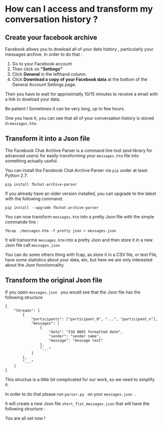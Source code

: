 # How can I access and transform my conversation history ?

## Create your facebook archive

Facebook allows you to dowload all of your data history , particularly your messages archive. In order to do that :

1. Go to your Facebook account
2. Then click on <b>"Settings"</b>
3. Click <b>General</b> in the lefthand column.
4. Click <b>Download a copy of your Facebook data</b> at the bottom of the General Account Settings page.

Then you have to wait for approximatly 10/15 minutes to receive a email with a link to dowload your data.

Be patient ! Sometimes it can be very long, up to few hours. 

One you have it, you can see that all of your conversation history is stored in ``messages.htm``.

## Transform it into a Json file

The Facebook Chat Archive Parser is a command line tool (and library for
advanced users) for easily transforming your ``messages.htm`` file into
something actually useful.

You can install the Facebook Chat Archive Parser via ``pip`` under at least
Python 2.7:

    pip install fbchat-archive-parser

If you already have an older version installed, you can upgrade to the latest with the following command:

    pip install --upgrade fbchat-archive-parser

You can now transform ``messages.htm`` into a pretty Json file with the simple commande line :

    fbcap ./messages.htm -f pretty json > messages.json 

It will transorme ``messages.htm`` into a pretty Json and then store it in a new Json file call ``messages.json ``

You can do some others thing with fcap, as store it in a CSV file, or text File, have some statistics about your data, etc, but here we are only interested about the Json fonctionnality.

## Transform the original Json file

If you open ``messages.json `` you would see that the Json file has the following structure 

    {
        "threads": [
            {
                "participants": ["participant_0", "...", "participant_n"],
                "messages": [
                    {
                        "date": "ISO 8601 formatted date",
                        "sender": "sender name",
                        "message": "message text"
                    },
                    "..."
                ]
            },
            "..."
        ]
    }

This structue is a little bit complicated for our work, so we need to simplify it. 

In order to do that please run ``parser.py `` on your ``messages.json ``.

It will create a new Json file ``short_flat_messages.json`` that will have the following structure :



You are all set now !

